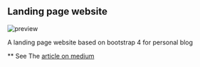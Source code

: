 ## Landing page website 

![preview](images/scroll-eff.gif)

A landing page website based on bootstrap 4 for personal blog

** See The [article on medium ](https://medium.com/@hayanisaid1995/learn-bootstrap-4-in-30-minute-by-building-a-landing-page-website-guide-for-beginners-f64e03833f33) 
